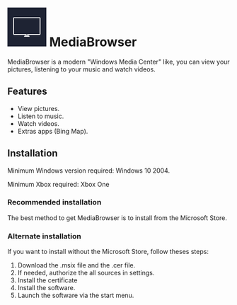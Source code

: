# ![MediaBrowser Logo](Assets/logo.png) MediaBrowser

MediaBrowser is a modern "Windows Media Center" like, you can view your pictures, listening to your music and watch videos.

## Features
- View pictures.
- Listen to music.
- Watch videos.
- Extras apps (Bing Map).

## Installation
Minimum Windows version required: Windows 10 2004.

Minimum Xbox required: Xbox One

### Recommended installation
The best method to get MediaBrowser is to install from the Microsoft Store.

### Alternate installation
If you want to install without the Microsoft Store, follow theses steps:
1. Download the .msix file and the .cer file.
2. If needed, authorize the all sources in settings.
3. Install the certificate
4. Install the software.
5. Launch the software via the start menu.